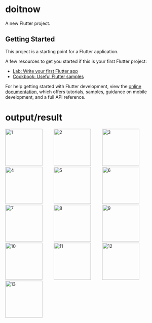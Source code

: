 # doitnow

A new Flutter project.

## Getting Started

This project is a starting point for a Flutter application.

A few resources to get you started if this is your first Flutter project:

- [Lab: Write your first Flutter app](https://docs.flutter.dev/get-started/codelab)
- [Cookbook: Useful Flutter samples](https://docs.flutter.dev/cookbook)

For help getting started with Flutter development, view the
[online documentation](https://docs.flutter.dev/), which offers tutorials,
samples, guidance on mobile development, and a full API reference.
# output/result
<img width="117" alt="1" src="https://user-images.githubusercontent.com/125723825/232849336-8e49ddbb-f295-44ce-a135-01c316cd77e0.jpg">   &emsp;&emsp;   <img width="117" alt="2" src="https://user-images.githubusercontent.com/125723825/232849500-bf03a01e-7a60-4784-8da8-434f31ef0351.jpg">   &emsp;&emsp;   <img width="117" alt="3" src="https://user-images.githubusercontent.com/125723825/232849758-0bba2e20-48ea-4995-a6ed-76e05e568304.jpg">   &emsp;&emsp;  <img width="117" alt="4" src="https://user-images.githubusercontent.com/125723825/232849903-3f59de87-e135-4d1c-b5d0-a8b0b47858b3.jpg">  &emsp;&emsp;  <img width="117" alt="5" src="https://user-images.githubusercontent.com/125723825/232850093-f2a3d8eb-1a25-4300-9980-e8bdcc6e8b6a.jpg">  &emsp;&emsp;   <img width="117" alt="6" src="https://user-images.githubusercontent.com/125723825/232850295-dadc6b9b-066a-46da-884c-548bb3582ac5.jpg">  &emsp;&emsp;   <img width="117" alt="7" src="https://user-images.githubusercontent.com/125723825/232850458-c7ffeb2b-2ee5-4aa9-8ab1-dc46aafcf58c.jpg">  &emsp;&emsp;  <img width="117" alt="8" src="https://user-images.githubusercontent.com/125723825/232850982-5f7069e8-9fb7-4b34-a4ad-a2d54da97565.jpg">  &emsp;&emsp;  <img width="117" alt="9" src="https://user-images.githubusercontent.com/125723825/232851144-e6cf52e0-9dba-4d55-8019-ff4720556e6a.jpg">  &emsp;&emsp;  <img width="117" alt="10" src="https://user-images.githubusercontent.com/125723825/232851333-12fb3ed5-fc06-40bd-8165-1b1806fecfc8.jpg">  &emsp;&emsp;  <img width="117" alt="11" src="https://user-images.githubusercontent.com/125723825/232851481-8593b710-3baf-4476-bfe9-ce24dff4971e.jpg">  &emsp;&emsp;  <img width="117" alt="12" src="https://user-images.githubusercontent.com/125723825/232851623-056f3711-6f5f-4866-acad-e1153425aad9.jpg">  &emsp;  <img width="117" alt="13" src="https://user- images.githubusercontent.com/125723825/232851809-1b105741-3e34-4104-8c91-9d393cf8060a.jpg"> 
